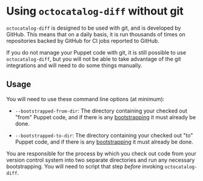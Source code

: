 # Using `octocatalog-diff` without git

`octocatalog-diff` is designed to be used with git, and is developed by GitHub. This means that on a daily basis, it is run thousands of times on repositories backed by GitHub for CI jobs reported to GitHub.

If you do not manage your Puppet code with git, it is still possible to use `octocatalog-diff`, but you will not be able to take advantage of the git integrations and will need to do some things manually.

## Usage

You will need to use these command line options (at minimum):

  - `--bootstrapped-from-dir`: The directory containing your checked out "from" Puppet code, and if there is any [bootstrapping](/doc/advanced-bootstrap.md) it must already be done.

  - `--bootstrapped-to-dir`: The directory containing your checked out "to" Puppet code, and if there is any [bootstrapping](/doc/advanced-bootstrap.md) it must already be done.

You are responsible for the process by which you check out code from your version control system into two separate directories and run any necessary bootstrapping. You will need to script that step *before* invoking `octocatalog-diff`.
